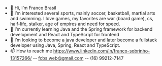 - 👋 Hi, I’m Franco Brasil
- 👀 I’m interested several sports, mainly soccer, basketball, martial arts and swimming. I love games, my favorites are war (board game), 
  cs, half-life, stalker, age of empires and need for speed.
- 🌱 I’m currently learning Java and the Spring framework for backend development and React and TypeScript for frontend
- 💞️ I’m looking to become a java developer and later become a fullstack developer using Java, Spring, React and TypeScript.
- 📫 How to reach me https://www.linkedin.com/in/franco-sobrinho-13157266/ -- fcbs.web@gmail.com -- (16) 99212-7147

<!---
nabucodonosor-java/nabucodonosor-java is a ✨ special ✨ repository because its `README.md` (this file) appears on your GitHub profile.
You can click the Preview link to take a look at your changes.
--->
